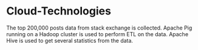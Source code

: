 # Cloud-Technologies
The top 200,000 posts data from stack exchange is collected. 
Apache Pig running on a Hadoop cluster is used to perform ETL on the data.
Apache Hive is used to get several statistics from the data.
